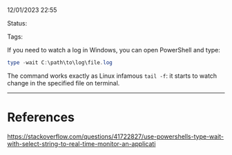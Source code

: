 12/01/2023 22:55

Status:

Tags:

If you need to watch a log in Windows, you can open PowerShell and type:

```powershell
type -wait C:\path\to\log\file.log
```

The command works exactly as Linux infamous  `tail -f`: it starts to watch change in the specified file on terminal.

---
# References

https://stackoverflow.com/questions/41722827/use-powershells-type-wait-with-select-string-to-real-time-monitor-an-applicati